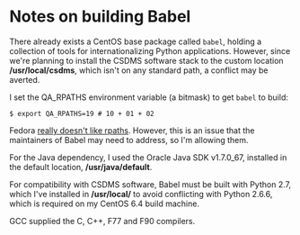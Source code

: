 # Notes on building Babel

There already exists a CentOS base package called `babel`,
holding a collection of tools for internationalizing Python applications.
However,
since we're planning to install the CSDMS software stack 
to the custom location **/usr/local/csdms**,
which isn't on any standard path,
a conflict may be averted.

I set the QA_RPATHS environment variable (a bitmask) 
to get `babel` to build:
```
$ export QA_RPATHS=19 # 10 + 01 + 02
```
Fedora [really doesn't like rpaths](http://fedoraproject.org/wiki/RPath_Packaging_Draft).
However,
this is an issue that the maintainers of Babel may need to address,
so I'm allowing them.

For the Java dependency,
I used the Oracle Java SDK v1.7.0_67, 
installed in the default location, 
**/usr/java/default**.

For compatibility with CSDMS software,
Babel must be built with Python 2.7,
which I've installed in
**/usr/local/**
to avoid conflicting with Python 2.6.6,
which is required on my CentOS 6.4 build machine.

GCC supplied the C, C++, F77 and F90 compilers.
